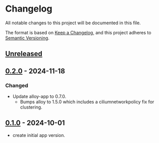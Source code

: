# Changelog

All notable changes to this project will be documented in this file.

The format is based on [Keep a Changelog](https://keepachangelog.com/en/1.0.0/),
and this project adheres to [Semantic Versioning](https://semver.org/spec/v2.0.0.html).

## [Unreleased]

## [0.2.0] - 2024-11-18

### Changed

- Update alloy-app to 0.7.0.
  - Bumps alloy to 1.5.0 which includes a ciliumnetworkpolicy fix for clustering.

## [0.1.0] - 2024-10-01

- create initial app version.

[Unreleased]: https://github.com/giantswarm/alloy-gateway-app/compare/v0.2.0...HEAD
[0.2.0]: https://github.com/giantswarm/alloy-gateway-app/compare/v0.1.0...v0.2.0
[0.1.0]: https://github.com/giantswarm/alloy-gateway-app/releases/tag/v0.1.0
